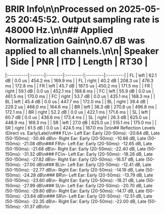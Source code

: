 # BRIR Info\n\nProcessed on 2025-05-25 20:45:52. Output sampling rate is 48000 Hz.\n\n## Applied Normalization Gain\n0.67 dB was applied to all channels.\n\n| Speaker   | Side   | PNR     | ITD      | Length   | RT30     |
|:----------|:-------|:--------|:---------|:---------|:---------|
| FL        | left   | 62.1 dB | 0.0 us   | 454.2 ms | 169.9 ms |
| FL        | right  | 40.2 dB | 208.3 us | 476.3 ms | 172.8 ms |
| FR        | left   | 45.7 dB | 187.5 us | 450.2 ms | 171.5 ms |
| FR        | right  | 59.1 dB | 0.0 us   | 452.1 ms | 168.8 ms |
| FC        | left   | 55.9 dB | 0.0 us   | 461.5 ms | 170.0 ms |
| FC        | right  | 53.7 dB | 0.0 us   | 435.1 ms | 168.3 ms |
| BL        | left   | 45.4 dB | 0.0 us   | 447.7 ms | 172.0 ms |
| BL        | right  | 39.4 dB | 229.2 us | 468.0 ms | 164.6 ms |
| BR        | left   | 38.3 dB | 270.8 us | 496.8 ms | 172.1 ms |
| BR        | right  | 52.2 dB | 0.0 us   | 422.1 ms | 171.6 ms |
| SL        | left   | 60.7 dB | 0.0 us   | 436.6 ms | 173.4 ms |
| SL        | right  | 26.3 dB | 625.0 us | 448.9 ms | 169.3 ms |
| SR        | left   | 27.0 dB | 625.0 us | 515.1 ms | 175.0 ms |
| SR        | right  | 61.5 dB | 0.0 us   | 424.5 ms | 167.0 ms |\n\n## Reflection Levels (Direct vs. Early/Late)\n### FL\n- Left Ear: Early (20-50ms): -20.64 dB, Late (50-150ms): -30.46 dB\n- Right Ear: Early (20-50ms): -10.86 dB, Late (50-150ms): -21.08 dB\n### FR\n- Left Ear: Early (20-50ms): -12.65 dB, Late (50-150ms): -21.68 dB\n- Right Ear: Early (20-50ms): -22.40 dB, Late (50-150ms): -31.32 dB\n### FC\n- Left Ear: Early (20-50ms): -18.28 dB, Late (50-150ms): -27.82 dB\n- Right Ear: Early (20-50ms): -16.57 dB, Late (50-150ms): -27.00 dB\n### BL\n- Left Ear: Early (20-50ms): -12.41 dB, Late (50-150ms): -22.77 dB\n- Right Ear: Early (20-50ms): -14.19 dB, Late (50-150ms): -24.28 dB\n### BR\n- Left Ear: Early (20-50ms): -13.79 dB, Late (50-150ms): -23.60 dB\n- Right Ear: Early (20-50ms): -18.21 dB, Late (50-150ms): -27.99 dB\n### SL\n- Left Ear: Early (20-50ms): -20.70 dB, Late (50-150ms): -29.80 dB\n- Right Ear: Early (20-50ms): -14.17 dB, Late (50-150ms): -23.64 dB\n### SR\n- Left Ear: Early (20-50ms): -12.51 dB, Late (50-150ms): -22.35 dB\n- Right Ear: Early (20-50ms): -22.00 dB, Late (50-150ms): -31.37 dB\n\n